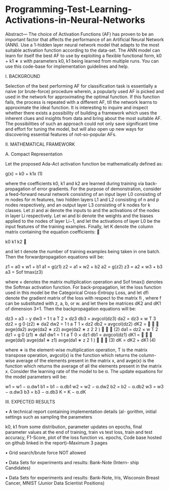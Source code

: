 # Programming-Test-Learning-Activations-in-Neural-Networks

Abstract—
The choice of Activation Functions (AF) has proven
to be an important factor that affects the performance of an
Artificial Neural Network (ANN). Use a 1-hidden layer neural
network model that adapts to the most suitable activation
function according to the data-set. The ANN model can learn for
itself the best AF to use by exploiting a flexible functional form,
k0 + k1 ∗ x with parameters k0, k1 being learned from multiple
runs. You can use this code-base for implementation guidelines
and help.

I. BACKGROUND

Selection of the best performing AF for classification task
is essentially a naive (or brute-force) procedure wherein, a
popularly used AF is picked and used in the network for
approximating the optimal function. If this function fails, the
process is repeated with a different AF, till the network learns
to approximate the ideal function. It is interesting to inquire
and inspect whether there exists a possibility of building a
framework which uses the inherent clues and insights from
data and bring about the most suitable AF. The possibilities
of such an approach could not only save significant time and
effort for tuning the model, but will also open up new ways
for discovering essential features of not-so-popular AFs.

II. MATHEMATICAL FRAMEWORK

A. Compact Representation

Let the proposed Ada-Act activation function be mathematically defined as:

g(x) = k0 + k1x (1)

where the coefficients k0, k1 and k2 are learned during training
via back-propagation of error gradients.
For the purpose of demonstration, consider a feed-forward
neural network consisting of an input layer L0 consisting
of m nodes for m features, two hidden layers L1 and L2
consisting of n and p nodes respectively, and an output
layer L3 consisting of k nodes for k classes. Let zi and
ai denote the inputs to and the activations of the nodes in
layer Li respectively. Let wi and bi denote the weights and
the biases applied to the nodes of layer Li−1, and let the
activations of layer L0 be the input features of the training
examples. Finally, let K denote the column matrix containing
the equation coefficients: 

k0
k1
k2


and let t denote the number of
training examples being taken in one batch. Then the forwardpropagation equations will be:

z1 = a0 × w1 + b1
a1 = g(z1)
z2 = a1 × w2 + b2
a2 = g(z2)
z3 = a2 × w3 + b3
a3 = Sof tmax(z3)

where × denotes the matrix multiplication operation and
Sof tmax() denotes the Softmax activation function.
For back-propagation, let the loss function used in this
model be the Categorical Cross-Entropy Loss, and let dfi
denote the gradient matrix of the loss with respect to the matrix
fi
, where f can be substituted with z, a, b, or w. and let there
be matrices dK2 and dK1 of dimension 3×1. Then the backpropagation equations will be:

dz3 = a3 − y
dw3 =
1
t
a
T
2 × dz3
db3 = avgcol(dz3)
da2 = dz3 × w
T
3
dz2 = g
0
(z2) ∗ da2
dw2 =
1
t
a
T
1 × dz2
db2 = avgcol(dz2)
dK2 =



avge(da2)
avge(da2 ∗ z2)
avge(da2 ∗ z
2
2
)


 (2)
da1 = dz2 × w
T
2
dz1 = g
0
(z1) ∗ da1
dw1 =
1
t
a
T
0 × dz1
db1 = avgcol(dz1)
dK1 =



avge(da1)
avge(da1 ∗ z1)
avge(da1 ∗ z
2
1
)


 (3)
dK = dK2 + dK1 (4)

where ∗ is the element-wise multiplication operation, T is the
matrix transpose operation, avgcol(x) is the function which
returns the column-wise average of the elements present in
the matrix x, and avge(x) is the function which returns the
average of all the elements present in the matrix x.
Consider the learning rate of the model to be α. The update
equations for the model parameters will be:

w1 = w1 − α.dw1
b1 = b1 − α.db1
w2 = w2 − α.dw2
b2 = b2 − α.db2
w3 = w3 − α.dw3
b3 = b3 − α.db3
K = K − α.dK

III. EXPECTED RESULTS

• A technical report containing implementation details (al-
gorithm, initial settings such as sampling the parameters

k0, k1 from some distribution, parameter updates on
epochs, final parameter values at the end of training, train
vs test loss, train and test accuracy, F1-Score, plot of
the loss function vs. epochs, Code base hosted on github
linked in the report)–Maximum 3 pages

• Grid search/brute force NOT allowed

• Data Sets for experiments and results: Bank-Note (Intern-
ship Candidates)

• Data Sets for experiments and results: Bank-Note, Iris,
Wisconsin Breast Cancer, MNIST (Junior Data Scientist
Positions)
